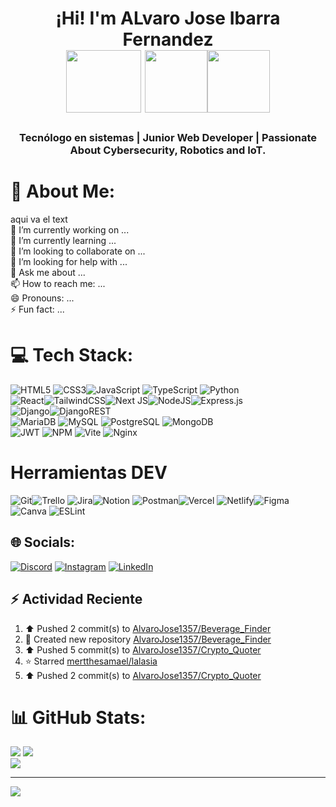 <h1 align="center">¡Hi! I'm ALvaro Jose Ibarra Fernandez <a> <br> <img aling="center" width="120" height="100" src="https://media1.giphy.com/media/v1.Y2lkPTc5MGI3NjExbW9vZWhxNXE0bHU3N2Jsd2s1NTR0ZmxtcXRjZGZhN3dnaHQzNW5lbyZlcD12MV9pbnRlcm5hbF9naWZfYnlfaWQmY3Q9cw/YRMb6dd7zprS00JdGZ/giphy.webp" /> <img aling="left" width="100" height="100" src="https://media.tenor.com/thF-4X-idtEAAAAi/hack-hacker.gif" /><img aling="right" width="100" height="100" src="https://media.tenor.com/k_FD58xnsicAAAAi/work-internet.gif" /></a></h1>

<h3 align="center"> Tecnólogo en sistemas | Junior Web Developer | Passionate About Cybersecurity, Robotics and IoT. </h3>

# 💫 About Me:
aqui va el text<br>🔭 I’m currently working on ...<br>🌱 I’m currently learning ...<br>👯 I’m looking to collaborate on ...<br>🤔 I’m looking for help with ...<br>💬 Ask me about ...<br>📫 How to reach me: ...<br>😄 Pronouns: ...<br>⚡ Fun fact: ...

# 💻 Tech Stack:
![HTML5](https://img.shields.io/badge/html5-%23E34F26.svg?style=for-the-badge&logo=html5&logoColor=white) ![CSS3](https://img.shields.io/badge/css3-%231572B6.svg?style=for-the-badge&logo=css3&logoColor=white)![JavaScript](https://img.shields.io/badge/javascript-%23323330.svg?style=for-the-badge&logo=javascript&logoColor=%23F7DF1E) ![TypeScript](https://img.shields.io/badge/typescript-%23007ACC.svg?style=for-the-badge&logo=typescript&logoColor=white) ![Python](https://img.shields.io/badge/python-3670A0?style=for-the-badge&logo=python&logoColor=ffdd54)<br>![React](https://img.shields.io/badge/react-%2320232a.svg?style=for-the-badge&logo=react&logoColor=%2361DAFB)![TailwindCSS](https://img.shields.io/badge/tailwindcss-%2338B2AC.svg?style=for-the-badge&logo=tailwind-css&logoColor=white)![Next JS](https://img.shields.io/badge/Next-black?style=for-the-badge&logo=next.js&logoColor=white)![NodeJS](https://img.shields.io/badge/node.js-6DA55F?style=for-the-badge&logo=node.js&logoColor=white)![Express.js](https://img.shields.io/badge/express.js-%23404d59.svg?style=for-the-badge&logo=express&logoColor=%2361DAFB)<br>![Django](https://img.shields.io/badge/django-%23092E20.svg?style=for-the-badge&logo=django&logoColor=white)![DjangoREST](https://img.shields.io/badge/DJANGO-REST-ff1709?style=for-the-badge&logo=django&logoColor=white&color=ff1709&labelColor=gray)<br>![MariaDB](https://img.shields.io/badge/MariaDB-003545?style=for-the-badge&logo=mariadb&logoColor=white) ![MySQL](https://img.shields.io/badge/mysql-4479A1.svg?style=for-the-badge&logo=mysql&logoColor=white) ![PostgreSQL](https://img.shields.io/badge/PostgreSQL-336791?style=for-the-badge&logo=postgresql&logoColor=white) ![MongoDB](https://img.shields.io/badge/MongoDB-%234ea94b.svg?style=for-the-badge&logo=mongodb&logoColor=white) <br>![JWT](https://img.shields.io/badge/JWT-black?style=for-the-badge&logo=JSON%20web%20tokens) ![NPM](https://img.shields.io/badge/NPM-%23CB3837.svg?style=for-the-badge&logo=npm&logoColor=white)  ![Vite](https://img.shields.io/badge/vite-%23646CFF.svg?style=for-the-badge&logo=vite&logoColor=white)  ![Nginx](https://img.shields.io/badge/nginx-%23009639.svg?style=for-the-badge&logo=nginx&logoColor=white)
# Herramientas DEV
 ![Git](https://img.shields.io/badge/git-%23F05033.svg?style=for-the-badge&logo=git&logoColor=white)![Trello](https://img.shields.io/badge/Trello-%23026AA7.svg?style=for-the-badge&logo=Trello&logoColor=white) ![Jira](https://img.shields.io/badge/jira-%230A0FFF.svg?style=for-the-badge&logo=jira&logoColor=white)![Notion](https://img.shields.io/badge/Notion-%23000000.svg?style=for-the-badge&logo=notion&logoColor=white) ![Postman](https://img.shields.io/badge/Postman-FF6C37?style=for-the-badge&logo=postman&logoColor=white)![Vercel](https://img.shields.io/badge/vercel-%23000000.svg?style=for-the-badge&logo=vercel&logoColor=white) ![Netlify](https://img.shields.io/badge/netlify-%23000000.svg?style=for-the-badge&logo=netlify&logoColor=#00C7B7)![Figma](https://img.shields.io/badge/figma-%23F24E1E.svg?style=for-the-badge&logo=figma&logoColor=white) ![Canva](https://img.shields.io/badge/Canva-%2300C4CC.svg?style=for-the-badge&logo=Canva&logoColor=white) ![ESLint](https://img.shields.io/badge/ESLint-4B3263?style=for-the-badge&logo=eslint&logoColor=white)


## 🌐 Socials:
[![Discord](https://img.shields.io/badge/Discord-%237289DA.svg?logo=discord&logoColor=white)](https://discord.gg/755190069517746206) [![Instagram](https://img.shields.io/badge/Instagram-%23E4405F.svg?logo=Instagram&logoColor=white)](https://www.instagram.com/alvarito_personal1357?igsh=d3hkajBncmI5OGg2) [![LinkedIn](https://img.shields.io/badge/LinkedIn-%230077B5.svg?logo=linkedin&logoColor=white)](https://linkedin.com/in/alvaro-jose-ibarra-fernandez-2a483a288) 

## :zap: Actividad Reciente
<!--RECENT_ACTIVITY:start-->
1. ⬆️ Pushed 2 commit(s) to [AlvaroJose1357/Beverage_Finder](https://github.com/AlvaroJose1357/Beverage_Finder)<br>
2. 📔 Created new repository [AlvaroJose1357/Beverage_Finder](https://github.com/AlvaroJose1357/Beverage_Finder)<br>
3. ⬆️ Pushed 5 commit(s) to [AlvaroJose1357/Crypto_Quoter](https://github.com/AlvaroJose1357/Crypto_Quoter)<br>
4. ⭐ Starred [mertthesamael/lalasia](https://github.com/mertthesamael/lalasia)<br>
5. ⬆️ Pushed 2 commit(s) to [AlvaroJose1357/Crypto_Quoter](https://github.com/AlvaroJose1357/Crypto_Quoter)<br>
<!--RECENT_ACTIVITY:end-->

# 📊 GitHub Stats:
![](https://github-readme-stats.vercel.app/api?username=AlvaroJose1357&theme=react&hide_border=false&include_all_commits=true&count_private=true)
![](https://github-readme-stats.vercel.app/api/top-langs/?username=AlvaroJose1357&theme=react&hide_border=false&include_all_commits=true&count_private=true&layout=compact)<br/>
![](https://github-readme-streak-stats.herokuapp.com/?user=AlvaroJose1357&theme=react&hide_border=false)<br/>

---
[![](https://visitcount.itsvg.in/api?id=AlvaroJose1357&icon=5&color=12)](https://visitcount.itsvg.in)
